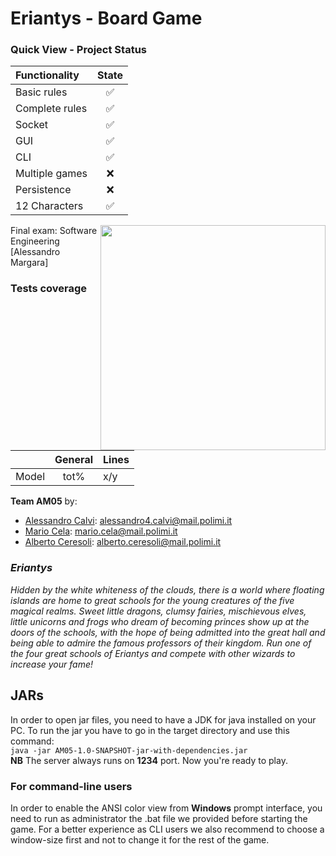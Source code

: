 # Eriantys - Board Game 

### Quick View - Project Status  
 
| Functionality    |                       State                        |
|:-----------------|:--------------------------------------------------:|
| Basic rules      | ✅ |
| Complete rules   | ✅ |
| Socket           | ✅ |
| GUI              | ✅ |
| CLI              | ✅ |
| Multiple games   | ❌ |
| Persistence      | ❌ |
| 12 Characters    | ✅ |  



<img src="https://www.craniocreations.it/wp-content/uploads/2021/06/Eriantys_scatola3Dombra.png" width=360px height=360 px align="right" />  

Final exam: Software Engineering [Alessandro Margara]  
### Tests coverage  
 
|     |                      General                       | Lines|
|:-----------------|:--------------------------------------------------:|:---------|
| Model     | tot% | x/y |

  
**Team AM05** by:    
* [Alessandro Calvi](https://github.com/alecalvi00): alessandro4.calvi@mail.polimi.it  
* [Mario Cela](https://github.com/MarioCela): mario.cela@mail.polimi.it  
* [Alberto Ceresoli](https://github.com/AlbertoCeresoli): alberto.ceresoli@mail.polimi.it  

### *Eriantys*  
*Hidden by the white whiteness of the clouds, there is a world where floating islands are home to great schools for the young creatures of the five magical realms. Sweet little dragons, clumsy fairies, mischievous elves, little unicorns and frogs who dream of becoming princes show up at the doors of the schools, with the hope of being admitted into the great hall and being able to admire the famous professors of their kingdom. Run one of the four great schools of Eriantys and compete with other wizards to increase your fame!*

## JARs  
In order to open jar files, you need to have a JDK for java installed on your PC.  To run the jar you have to go in the target directory and use this command:  
```java -jar AM05-1.0-SNAPSHOT-jar-with-dependencies.jar```  
**NB** The server always runs on **1234** port.
Now you're ready to play.  

### For command-line users  
In order to enable the ANSI color view from **Windows** prompt interface, you need to run as administrator the .bat file we provided before starting the game.  For a better experience as CLI users
we also recommend to choose a window-size first and not to change it for the rest of the game.
